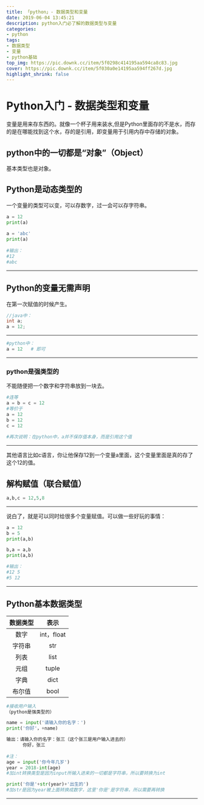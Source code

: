 ```yaml
---
title: 「python」- 数据类型和变量
date: 2019-06-04 13:45:21
description: python入门必了解的数据类型与变量
categories: 
- python
tags:
- 数据类型
- 变量
- python基础
top_img: https://pic.downk.cc/item/5f0298c414195aa594ca8c83.jpg
cover: https://pic.downk.cc/item/5f030a0e14195aa594ff267d.jpg
highlight_shrink: false
---
```




# Python入门 - 数据类型和变量
变量是用来存东西的。就像一个杯子用来装水,但是Python里面存的不是水，而存的是在哪能找到这个水，存的是引用，即变量用于引用内存中存储的对象。

## python中的一切都是“对象”（Object）
基本类型也是对象。

## Python是动态类型的

一个变量的类型可以变，可以存数字，过一会可以存字符串。

```python
a = 12
print(a)
	
a = 'abc'
print(a)
	
#输出：
#12
#abc
```
---
		  
## Python的变量无需声明

在第一次赋值的时候产生。

```java
//java中：
int a;
a = 12;
```
---

```python
#python中：
a = 12   # 即可
```
---

### python是强类型的
不能随便把一个数字和字符串放到一块去。

```python	
#连等
a = b = c = 12
#等价于
a = 12
b = 12
c = 12
	 
#再次说明：在python中，a并不保存值本身，而是引用这个值
```
---

其他语言比如c语言，你让他保存12到一个变量a里面，这个变量里面是真的存了这个12的值。


	
## 解构赋值（联合赋值）
```python
a,b,c = 12,5,8
```
---


说白了，就是可以同时给很多个变量赋值。可以做一些好玩的事情：

```python
a = 12
b = 5
print(a,b)

b,a = a,b
print(a,b)

#输出：
#12 5
#5 12
```
---	   

## Python基本数据类型

|数据类型|表示|
|:----:|:----:|
|数字|int，float|
|字符串|str|
|列表|list|
|元组|tuple|
|字典|dict|
|布尔值|bool|



```python
#接收用户输入
（python是强类型的）

name = input('请输入你的名字：')
print('你好'，+name)

输出：请输入你的名字：张三（这个张三是用户输入进去的）
      你好，张三
	  
#注：
age = input('你今年几岁')
year = 2018-int(age)   
#加int转换类型是因为input所输入进来的一切都是字符串，所以要转换为int

print('你是'+str(year)+'出生的')
#加str是因为year被上面转换成数字，这里'你是'是字符串，所以需要再转换
```
---
